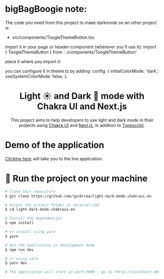 # bigBagBoogie note:

The code you need from this project to make darkmode on an
other project is:

- src/components/ToogleThemeButton.tsx

import it in your page or header-component (wherever you'll use it):
import { ToogleThemeButton } from '../components/ToogleThemeButton'

place it where you import it: <ToogleThemeButton />

you can configure it in theme.ts by adding:
config: {
initialColorMode: 'dark',
useSystemColorMode: false,
},

<h1 align="center">Light ☀️ and Dark 🌙 mode with Chakra UI and Next.js</h1>

<p align="center">This project aims to help developers to use light and dark mode in their projects using <a href="https://chakra-ui.com">Chakra UI</a> and <a href="https://nextjs.org/">Next.js</a>, in addition to <a href="https://www.typescriptlang.org/">Typescript</a>.

# Demo of the application

[Clicking here](https://light-dark-mode-chakraui-pt-4l58jrokx-jpc0rrea.vercel.app/) will take you to the live application.

# 🚀 Run the project on your machine

```bash
# Clone this repository
$ git clone https://github.com/jpc0rrea/light-dark-mode-chakraui-en

# Access the project folder in terminal/cmd
$ cd light-dark-mode-chakraui-en

# Install the dependencies
$ npm install

# or install using yarn
$ yarn

# Run the application in development mode
$ npm run dev

# or using yarn
$ yarn dev

# The application will start on port:3000 - go to <http://localhost:3000>
```
